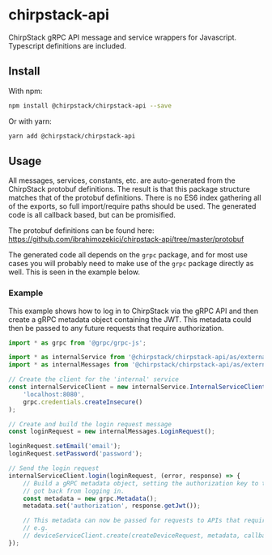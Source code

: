 # chirpstack-api

ChirpStack gRPC API message and service wrappers for Javascript. Typescript definitions are included.

## Install

With npm:

```sh
npm install @chirpstack/chirpstack-api --save
```

Or with yarn:

```sh
yarn add @chirpstack/chirpstack-api
```

## Usage

All messages, services, constants, etc. are auto-generated from the ChirpStack protobuf definitions. The result is that
this package structure matches that of the protobuf definitions. There is no ES6 index gathering all of the exports, so
full import/require paths should be used. The generated code is all callback based, but can be promisified.

The protobuf definitions can be found here: https://github.com/ibrahimozekici/chirpstack-api/tree/master/protobuf

The generated code all depends on the `grpc` package, and for most use cases you will probably need to make use of the
`grpc` package directly as well. This is seen in the example below.

### Example

This example shows how to log in to ChirpStack via the gRPC API and then create a gRPC metadata object containing the
JWT. This metadata could then be passed to any future requests that require authorization.

```javascript
import * as grpc from '@grpc/grpc-js';

import * as internalService from '@chirpstack/chirpstack-api/as/external/api/internal_grpc_pb';
import * as internalMessages from '@chirpstack/chirpstack-api/as/external/api/internal_pb';

// Create the client for the 'internal' service
const internalServiceClient = new internalService.InternalServiceClient(
    'localhost:8080',
    grpc.credentials.createInsecure()
);

// Create and build the login request message
const loginRequest = new internalMessages.LoginRequest();

loginRequest.setEmail('email');
loginRequest.setPassword('password');

// Send the login request
internalServiceClient.login(loginRequest, (error, response) => {
    // Build a gRPC metadata object, setting the authorization key to the JWT we
    // got back from logging in.
    const metadata = new grpc.Metadata();
    metadata.set('authorization', response.getJwt());

    // This metadata can now be passed for requests to APIs that require authorization
    // e.g.
    // deviceServiceClient.create(createDeviceRequest, metadata, callback);
});
```
